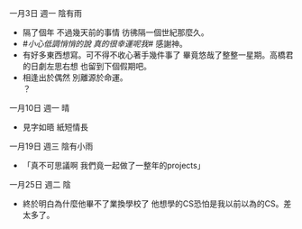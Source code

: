 一月3日 週一 陰有雨
- 隔了個年 不過幾天前的事情 彷彿隔一個世紀那麼久。
- #_小心低調悄悄的說 真的很幸運呢我_# 感謝神。
- 有好多東西想寫。可不得不收心著手幾件事了 畢竟悠哉了整整一星期。高橋君的日劇左思右想 也留到下個假期吧。
- 相逢出於偶然 別離源於命運。  
？

一月10日 週一 晴
- 見字如晤 紙短情長

一月19日 週三 陰有小雨
- 「真不可思議啊 我們竟一起做了一整年的projects」

一月25日 週二 陰
- 終於明白為什麼他畢不了業換學校了 他想學的CS恐怕是我以前以為的CS。差太多了。
